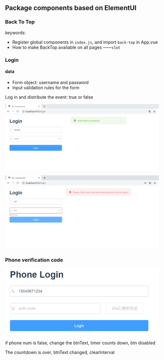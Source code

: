 ## Package components based on ElementUI

### Back To Top

keywords:

- Register global components in `index.js`, and import `back-top` in App.vue
- How to make BackTop available on all pages ——`slot`

> <back-top> <router-view /> </back-top>

### Login

#### data

- Form object: username and password
- Input validation rules for the form

Log in and distribute the event: true or false

![login-success](https://raw.githubusercontent.com/neptoo/tools/master/src/assets/login1.PNG)


![login-error](https://raw.githubusercontent.com/neptoo/tools/master/src/assets/login2.PNG)

### Phone verification code

![phone-login](https://raw.githubusercontent.com/neptoo/tools/master/src/assets/login3.PNG)

if phone num is false, change the btnText, timer counts down, btn disabled

The countdown is over, btnText changed, clearInterval